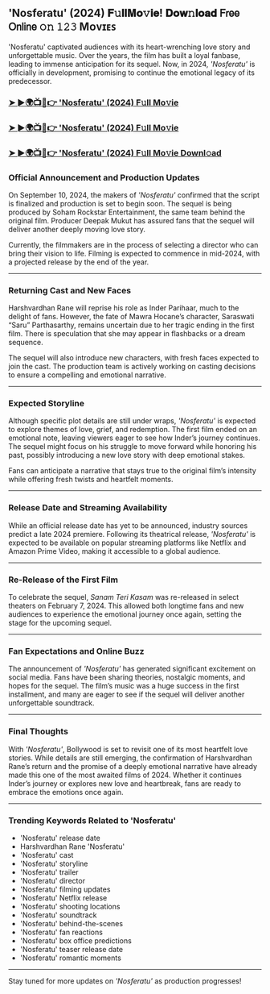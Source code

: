 ##  'Nosferatu' (2024) 𝐅𝚞𝐥𝐥𝐌𝐨𝚟𝐢𝐞! 𝐃𝐨𝐰𝚗𝐥𝐨𝐚𝐝 𝖥𝗋𝖾𝖾 𝖮𝗇𝗅𝗂𝗇𝖾 𝚘𝚗 𝟷𝟸𝟹 Mᴏᴠɪᴇꜱ

 'Nosferatu' captivated audiences with its heart-wrenching love story and unforgettable music. Over the years, the film has built a loyal fanbase, leading to immense anticipation for its sequel. Now, in 2024, *'Nosferatu'* is officially in development, promising to continue the emotional legacy of its predecessor.

### [➤ ►🌍📺📱👉   'Nosferatu' (2024) F𝚞ll Mo𝚟ie](https://t.co/x1JrEzXbfy)

### [➤ ►🌍📺📱👉   'Nosferatu' (2024) F𝚞ll Mo𝚟ie](https://t.co/x1JrEzXbfy)

### [➤ ►🌍📺📱👉   'Nosferatu' (2024) F𝚞ll Mo𝚟ie Downl𝚘ad](https://t.co/x1JrEzXbfy)

### **Official Announcement and Production Updates**

On September 10, 2024, the makers of *'Nosferatu'* confirmed that the script is finalized and production is set to begin soon. The sequel is being produced by Soham Rockstar Entertainment, the same team behind the original film. Producer Deepak Mukut has assured fans that the sequel will deliver another deeply moving love story.

Currently, the filmmakers are in the process of selecting a director who can bring their vision to life. Filming is expected to commence in mid-2024, with a projected release by the end of the year.

---

### **Returning Cast and New Faces**

Harshvardhan Rane will reprise his role as Inder Parihaar, much to the delight of fans. However, the fate of Mawra Hocane’s character, Saraswati “Saru” Parthasarthy, remains uncertain due to her tragic ending in the first film. There is speculation that she may appear in flashbacks or a dream sequence.

The sequel will also introduce new characters, with fresh faces expected to join the cast. The production team is actively working on casting decisions to ensure a compelling and emotional narrative.

---

### **Expected Storyline**

Although specific plot details are still under wraps, *'Nosferatu'* is expected to explore themes of love, grief, and redemption. The first film ended on an emotional note, leaving viewers eager to see how Inder’s journey continues. The sequel might focus on his struggle to move forward while honoring his past, possibly introducing a new love story with deep emotional stakes.

Fans can anticipate a narrative that stays true to the original film’s intensity while offering fresh twists and heartfelt moments.

---

### **Release Date and Streaming Availability**

While an official release date has yet to be announced, industry sources predict a late 2024 premiere. Following its theatrical release, *'Nosferatu'* is expected to be available on popular streaming platforms like Netflix and Amazon Prime Video, making it accessible to a global audience.

---

### **Re-Release of the First Film**

To celebrate the sequel, *Sanam Teri Kasam* was re-released in select theaters on February 7, 2024. This allowed both longtime fans and new audiences to experience the emotional journey once again, setting the stage for the upcoming sequel.

---

### **Fan Expectations and Online Buzz**

The announcement of *'Nosferatu'* has generated significant excitement on social media. Fans have been sharing theories, nostalgic moments, and hopes for the sequel. The film’s music was a huge success in the first installment, and many are eager to see if the sequel will deliver another unforgettable soundtrack.

---

### **Final Thoughts**

With *'Nosferatu'*, Bollywood is set to revisit one of its most heartfelt love stories. While details are still emerging, the confirmation of Harshvardhan Rane’s return and the promise of a deeply emotional narrative have already made this one of the most awaited films of 2024. Whether it continues Inder’s journey or explores new love and heartbreak, fans are ready to embrace the emotions once again.

---

### **Trending Keywords Related to 'Nosferatu'**

- 'Nosferatu' release date  
- Harshvardhan Rane 'Nosferatu'  
- 'Nosferatu' cast  
- 'Nosferatu' storyline  
- 'Nosferatu' trailer  
- 'Nosferatu' director  
- 'Nosferatu' filming updates  
- 'Nosferatu' Netflix release  
- 'Nosferatu' shooting locations  
- 'Nosferatu' soundtrack  
- 'Nosferatu' behind-the-scenes  
- 'Nosferatu' fan reactions  
- 'Nosferatu' box office predictions  
- 'Nosferatu' teaser release date  
- 'Nosferatu' romantic moments  

---

Stay tuned for more updates on *'Nosferatu'* as production progresses!
